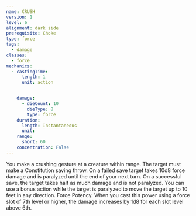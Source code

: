 ```yaml
---
name: CRUSH
version: 1
level: 6
alignment: dark side
prerequisite: Choke
type: force
tags:
  - damage
classes:
  - force
mechanics:
  - castingTime:
      length: 1
      unit: action


    damage:
      - dieCount: 10
        dieType: 8
        type: force
    duration:
      length: Instantaneous
      unit: 
    range:
      short: 60
    concentration: False
---
```

You make a crushing gesture at a creature within
range. The target must make a Constitution saving
throw. On a failed save target takes 10d8 force damage
and is paralyzed until the end of your next turn. On a
successful save, the target takes half as much damage
and is not paralyzed.
You can use a bonus action while the target is
paralyzed to move the target up to 10 feet in any
direction.
Force Potency. When you cast this power using a
force slot of 7th level or higher, the damage increases
by 1d8 for each slot level above 6th.

    